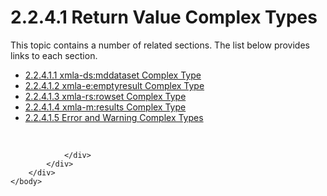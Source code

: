<html dir="LTR" xmlns:mshelp="http://msdn.microsoft.com/mshelp" xmlns:ddue="http://ddue.schemas.microsoft.com/authoring/2003/5" xmlns:xlink="http://www.w3.org/1999/xlink" xmlns:tool="http://www.microsoft.com/tooltip">
    <head>
        <meta http-equiv="Content-Type" content="text/html; CHARSET=utf-8"></meta>
        <meta name="save" content="history"></meta>
        <title>2.2.4.1 Return Value Complex Types</title>
        <xml>
            <mshelp:toctitle title="2.2.4.1 Return Value Complex Types"></mshelp:toctitle>
            <mshelp:rltitle title="[MS-SSAS]: Return Value Complex Types"></mshelp:rltitle>
            <mshelp:keyword index="A" term="5ab34a5f-eb11-48d9-843c-ad1cb3ea8fa2"></mshelp:keyword>
            <mshelp:attr name="DCSext.ContentType" value="open specification"></mshelp:attr>
            <mshelp:attr name="AssetID" value="5ab34a5f-eb11-48d9-843c-ad1cb3ea8fa2"></mshelp:attr>
            <mshelp:attr name="TopicType" value="kbRef"></mshelp:attr>
            <mshelp:attr name="DCSext.Title" value="[MS-SSAS]: Return Value Complex Types" />
        </xml>
    </head>
    <body>
        <div id="header">
            <h1 class="heading">2.2.4.1 Return Value Complex Types</h1>
        </div>
        <div id="mainSection">
            <div id="mainBody">
                <div id="allHistory" class="saveHistory"></div>
                <div id="sectionSection0" class="section" name="collapseableSection">
                    <p>This topic contains a number of related sections. The list below provides links to each section.<br /></p><ul><li><span><a href="62402f88-5083-4e48-beaf-5edfbacc9106.md">2.2.4.1.1 xmla-ds:mddataset Complex Type</a></span></li><li><span><a href="e2751688-2c1a-479c-85b4-54bb909183aa.md">2.2.4.1.2 xmla-e:emptyresult Complex Type</a></span></li><li><span><a href="860014a9-5c85-4f38-bd6b-3c5c1d4403a1.md">2.2.4.1.3 xmla-rs:rowset Complex Type</a></span></li><li><span><a href="0f9ccf3d-05d7-4b43-97c3-a3037b1ec2f1.md">2.2.4.1.4 xmla-m:results Complex Type</a></span></li><li><span><a href="254a894a-3e9f-4a53-bc82-e175d6247fc5.md">2.2.4.1.5 Error and Warning Complex Types</a></span></li></ul><p><br /></p>


                </div>
            </div>
        </div>
    </body>
</html>